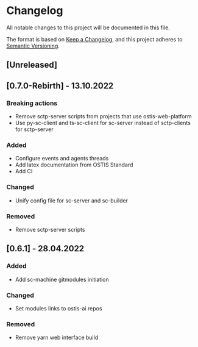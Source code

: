 # Changelog
All notable changes to this project will be documented in this file.

The format is based on [Keep a Changelog](https://keepachangelog.com/en/1.0.0/),
and this project adheres to [Semantic Versioning](https://semver.org/spec/v2.0.0.html).

## [Unreleased]


## [0.7.0-Rebirth] - 13.10.2022
### Breaking actions
- Remove sctp-server scripts from projects that use ostis-web-platform
- Use py-sc-client and ts-sc-client for sc-server instead of sctp-clients for sctp-server

### Added
- Configure events and agents threads
- Add latex documentation from OSTIS Standard
- Add CI

### Changed
- Unify config file for sc-server and sc-builder

### Removed
- Remove sctp-server scripts

## [0.6.1] - 28.04.2022
### Added
- Add sc-machine gitmodules initiation

### Changed
- Set modules links to ostis-ai repos

### Removed
- Remove yarn web interface build
